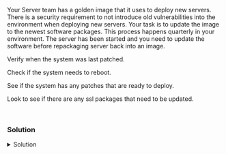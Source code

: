 Your Server team has a golden image that it uses to deploy new servers. There is a security requirement to not introduce old vulnerabilities into the environment when deploying new servers. Your task is to update the image to the newest software packages. This process happens quarterly in your environment. The server has been started and you need to update the software before repackaging server back into an image.

Verify when the system was last patched.

Check if the system needs to reboot.

See if the system has any patches that are ready to deploy.

Look to see if there are any ssl packages that need to be updated.

<br>

### Solution
<details>
<summary>Solution</summary>
Verify when the system was last patched.

```plain
cat /var/log/apt/history.log
```

When was this system last patched? Can you verify it wasn't today?

Use this block of code to see if today's date shows up in the patch log

```plain
grep $(date +%F) /var/log/apt/history.log
```

Check if the system thinks it needs to be restarted.

```plain
ls -l /var/run/reboot-required
```

If that exists the system thinks it needs to be restarted.

Check what packages are the cause of the system wanting to reboot.

```plain
cat /var/run/reboot-required.pkgs
```

Install a command that will help you determine when the system wants to reboot. This is useful in enterprise environments so that you can see how your servers view their libraries and kernel states.

```plain
apt install -y needrestart
```

Check if your system needs to be restarted.

```plain
needrestart -l
```

Check if the system has anything ready to update.

```plain
apt update
```

This checked the metadata of your packages and saw if there are any upgradable packages. How many packages were upgradable?

Check which packages are upgradable.

```plain
apt list --upgradable
```

Check if there are any ssl packages that need to be updated?

```plain
apt list --upgradable | grep -i ssl
```

Do you see any packages with ssl that need to be upgraded?

</details>